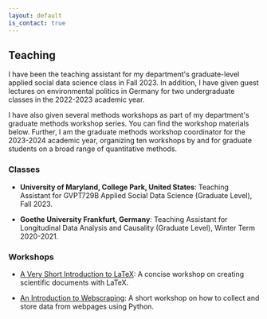 ```yaml
---
layout: default
is_contact: true
---
```


## Teaching

I have been the teaching assistant for my department's graduate-level applied social data science class in Fall 2023. In addition, I have given guest lectures on environmental politics in Germany for two undergraduate classes in the 2022-2023 academic year.

I have also given several methods workshops as part of my department's graduate methods workshop series. You can find the workshop materials below. Further, I am the graduate methods workshop coordinator for the 2023-2024 academic year, organizing ten workshops by and for graduate students on a broad range of quantitative methods. 

### Classes

* **University of Maryland, College Park, United States**: Teaching Assistant for GVPT729B Applied Social Data Science (Graduate Level), Fall 2023. 

* **Goethe University Frankfurt, Germany**: Teaching Assistant for Longitudinal Data Analysis and Causality (Graduate Level), Winter Term 2020-2021. 

### Workshops

* [A Very Short Introduction to LaTeX](/latex): A concise workshop on creating scientific documents with LaTeX.

* [An Introduction to Webscraping](/scraper): A short workshop on how to collect and store data from webpages using Python. 
